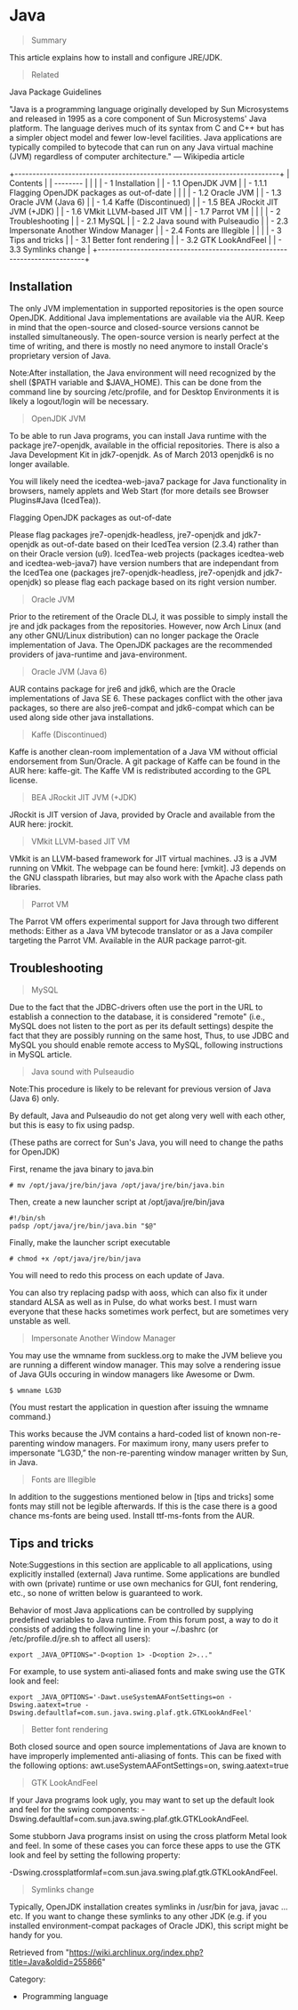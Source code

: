 Java
====

> Summary

This article explains how to install and configure JRE/JDK.

> Related

Java Package Guidelines

"Java is a programming language originally developed by Sun Microsystems
and released in 1995 as a core component of Sun Microsystems' Java
platform. The language derives much of its syntax from C and C++ but has
a simpler object model and fewer low-level facilities. Java applications
are typically compiled to bytecode that can run on any Java virtual
machine (JVM) regardless of computer architecture." — Wikipedia article

+--------------------------------------------------------------------------+
| Contents                                                                 |
| --------                                                                 |
|                                                                          |
| -   1 Installation                                                       |
|     -   1.1 OpenJDK JVM                                                  |
|         -   1.1.1 Flagging OpenJDK packages as out-of-date               |
|                                                                          |
|     -   1.2 Oracle JVM                                                   |
|     -   1.3 Oracle JVM (Java 6)                                          |
|     -   1.4 Kaffe (Discontinued)                                         |
|     -   1.5 BEA JRockit JIT JVM (+JDK)                                   |
|     -   1.6 VMkit LLVM-based JIT VM                                      |
|     -   1.7 Parrot VM                                                    |
|                                                                          |
| -   2 Troubleshooting                                                    |
|     -   2.1 MySQL                                                        |
|     -   2.2 Java sound with Pulseaudio                                   |
|     -   2.3 Impersonate Another Window Manager                           |
|     -   2.4 Fonts are Illegible                                          |
|                                                                          |
| -   3 Tips and tricks                                                    |
|     -   3.1 Better font rendering                                        |
|     -   3.2 GTK LookAndFeel                                              |
|     -   3.3 Symlinks change                                              |
+--------------------------------------------------------------------------+

Installation
------------

The only JVM implementation in supported repositories is the open source
OpenJDK. Additional Java implementations are available via the AUR. Keep
in mind that the open-source and closed-source versions cannot be
installed simultaneously. The open-source version is nearly perfect at
the time of writing, and there is mostly no need anymore to install
Oracle's proprietary version of Java.

Note:After installation, the Java environment will need recognized by
the shell ($PATH variable and $JAVA_HOME). This can be done from the
command line by sourcing /etc/profile, and for Desktop Environments it
is likely a logout/login will be necessary.

> OpenJDK JVM

To be able to run Java programs, you can install Java runtime with the
package jre7-openjdk, available in the official repositories. There is
also a Java Development Kit in jdk7-openjdk. As of March 2013 openjdk6
is no longer available.

You will likely need the icedtea-web-java7 package for Java
functionality in browsers, namely applets and Web Start (for more
details see Browser Plugins#Java (IcedTea)).

Flagging OpenJDK packages as out-of-date

Please flag packages jre7-openjdk-headless, jre7-openjdk and
jdk7-openjdk as out-of-date based on their IcedTea version (2.3.4)
rather than on their Oracle version (u9). IcedTea-web projects (packages
icedtea-web and icedtea-web-java7) have version numbers that are
independant from the IcedTea one (packages jre7-openjdk-headless,
jre7-openjdk and jdk7-openjdk) so please flag each package based on its
right version number.

> Oracle JVM

Prior to the retirement of the Oracle DLJ, it was possible to simply
install the jre and jdk packages from the repositories. However, now
Arch Linux (and any other GNU/Linux distribution) can no longer package
the Oracle implementation of Java. The OpenJDK packages are the
recommended providers of java-runtime and java-environment.

> Oracle JVM (Java 6)

AUR contains package for jre6 and jdk6, which are the Oracle
implementations of Java SE 6. These packages conflict with the other
java packages, so there are also jre6-compat and jdk6-compat which can
be used along side other java installations.

> Kaffe (Discontinued)

Kaffe is another clean-room implementation of a Java VM without official
endorsement from Sun/Oracle. A git package of Kaffe can be found in the
AUR here: kaffe-git. The Kaffe VM is redistributed according to the GPL
license.

> BEA JRockit JIT JVM (+JDK)

JRockit is JIT version of Java, provided by Oracle and available from
the AUR here: jrockit.

> VMkit LLVM-based JIT VM

VMkit is an LLVM-based framework for JIT virtual machines. J3 is a JVM
running on VMkit. The webpage can be found here: [vmkit]. J3 depends on
the GNU classpath libraries, but may also work with the Apache class
path libraries.

> Parrot VM

The Parrot VM offers experimental support for Java through two different
methods: Either as a Java VM bytecode translator or as a Java compiler
targeting the Parrot VM. Available in the AUR package parrot-git.

Troubleshooting
---------------

> MySQL

Due to the fact that the JDBC-drivers often use the port in the URL to
establish a connection to the database, it is considered "remote" (i.e.,
MySQL does not listen to the port as per its default settings) despite
the fact that they are possibly running on the same host, Thus, to use
JDBC and MySQL you should enable remote access to MySQL, following
instructions in MySQL article.

> Java sound with Pulseaudio

Note:This procedure is likely to be relevant for previous version of
Java (Java 6) only.

By default, Java and Pulseaudio do not get along very well with each
other, but this is easy to fix using padsp.

(These paths are correct for Sun's Java, you will need to change the
paths for OpenJDK)

First, rename the java binary to java.bin

    # mv /opt/java/jre/bin/java /opt/java/jre/bin/java.bin

Then, create a new launcher script at /opt/java/jre/bin/java

    #!/bin/sh
    padsp /opt/java/jre/bin/java.bin "$@"

Finally, make the launcher script executable

    # chmod +x /opt/java/jre/bin/java

You will need to redo this process on each update of Java.

You can also try replacing padsp with aoss, which can also fix it under
standard ALSA as well as in Pulse, do what works best. I must warn
everyone that these hacks sometimes work perfect, but are sometimes very
unstable as well.

> Impersonate Another Window Manager

You may use the wmname from suckless.org to make the JVM believe you are
running a different window manager. This may solve a rendering issue of
Java GUIs occuring in window managers like Awesome or Dwm.

    $ wmname LG3D

(You must restart the application in question after issuing the wmname
command.)

This works because the JVM contains a hard-coded list of known
non-re-parenting window managers. For maximum irony, many users prefer
to impersonate “LG3D,” the non-re-parenting window manager written by
Sun, in Java.

> Fonts are Illegible

In addition to the suggestions mentioned below in [tips and tricks] some
fonts may still not be legible afterwards. If this is the case there is
a good chance ms-fonts are being used. Install ttf-ms-fonts from the
AUR.

Tips and tricks
---------------

Note:Suggestions in this section are applicable to all applications,
using explicitly installed (external) Java runtime. Some applications
are bundled with own (private) runtime or use own mechanics for GUI,
font rendering, etc., so none of written below is guaranteed to work.

Behavior of most Java applications can be controlled by supplying
predefined variables to Java runtime. From this forum post, a way to do
it consists of adding the following line in your ~/.bashrc (or
/etc/profile.d/jre.sh to affect all users):

    export _JAVA_OPTIONS="-D<option 1> -D<option 2>..."

For example, to use system anti-aliased fonts and make swing use the GTK
look and feel:

    export _JAVA_OPTIONS='-Dawt.useSystemAAFontSettings=on -Dswing.aatext=true -Dswing.defaultlaf=com.sun.java.swing.plaf.gtk.GTKLookAndFeel'

> Better font rendering

Both closed source and open source implementations of Java are known to
have improperly implemented anti-aliasing of fonts. This can be fixed
with the following options: awt.useSystemAAFontSettings=on,
swing.aatext=true

> GTK LookAndFeel

If your Java programs look ugly, you may want to set up the default look
and feel for the swing components:
-Dswing.defaultlaf=com.sun.java.swing.plaf.gtk.GTKLookAndFeel.

Some stubborn Java programs insist on using the cross platform Metal
look and feel. In some of these cases you can force these apps to use
the GTK look and feel by setting the following property:

-Dswing.crossplatformlaf=com.sun.java.swing.plaf.gtk.GTKLookAndFeel.

> Symlinks change

Typically, OpenJDK installation creates symlinks in /usr/bin for java,
javac ... etc. If you want to change these symlinks to any other JDK
(e.g. if you installed environment-compat packages of Oracle JDK), this
script might be handy for you.

Retrieved from
"https://wiki.archlinux.org/index.php?title=Java&oldid=255866"

Category:

-   Programming language
